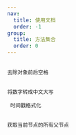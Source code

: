 ```yaml
---
nav:
  title: 使用文档
  order: -1
group:
  title: 方法集合
  order: 0
---
```


<code src="./demos/TrimObjDemo.jsx"
description = "用来去除对象中每个key的value中，前后的空格，ps：只能处理一层对象，嵌套对象暂时不能处理。" >
去除对象前后空格</code>

<code src="./demos/ConvertNumToUppercaseDemo.jsx"
description="小写数字转换成大写数字, 只处理到[0 ~ 99]。">
将数字转成中文大写</code>

<code src="./demos/FormateTimeStampDemo.jsx"
description="将时间戳转化为指定的格式。">
时间戳格式化</code>

<code src="./demos/GetParentKeysDemo.jsx"
description="获取当前节点的根节点。">
获取当前节点的所有父节点</code>
